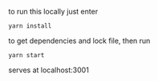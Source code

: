 to run this locally just enter

`yarn install`

to get dependencies and lock file, 
then run

`yarn start`

serves at localhost:3001

